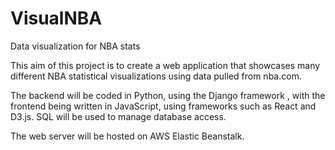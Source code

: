 # VisualNBA
Data visualization for NBA stats


This aim of this project is to create a web application that showcases many different NBA statistical visualizations using data pulled from nba.com. 

The backend will be coded in Python, using the Django framework , with the frontend being written in JavaScript, using frameworks such as React and D3.js. SQL will be used to manage database access.

The web server will be hosted on AWS Elastic Beanstalk.
